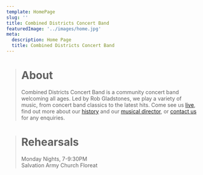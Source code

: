```yaml
---
template: HomePage
slug: ''
title: Combined Districts Concert Band
featuredImage: '../images/home.jpg'
meta:
  description: Home Page
  title: Combined Districts Concert Band
---
```


> # About
> Combined Districts Concert Band is a community concert band welcoming all ages. Led by Rob Gladstones, we play a variety of music, from concert band classics to the latest hits. Come see us [live](../events), find out more about our [history](../history) and our [musical director](../md), or [contact us](../contact) for any enquiries.  


> # Rehearsals
> Monday Nights, 7-9:30PM\
> Salvation Army Church Floreat
